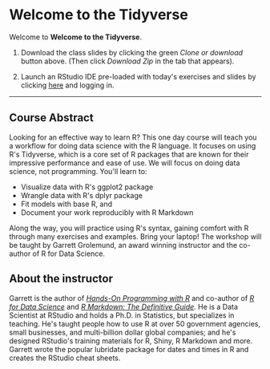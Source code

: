 # Welcome to the Tidyverse

Welcome to **Welcome to the Tidyverse**.

1. Download the class slides by clicking the green _Clone or download_ button above. (Then click _Download Zip_ in the tab that appears).

1. Launch an RStudio IDE pre-loaded with today's exercises and slides by clicking [here](https://rstudio.cloud/project/337441) and logging in.


***

## Course Abstract

Looking for an effective way to learn R? This one day course will teach you a workflow for doing data science with the R language. It focuses on using R's Tidyverse, which is a core set of R packages that are known for their impressive performance and ease of use. We will focus on doing data science, not programming. You'll learn to:

* Visualize data with R's ggplot2 package
* Wrangle data with R's dplyr package
* Fit models with base R, and 
* Document your work reproducibly with R Markdown

Along the way, you will practice using R's syntax, gaining comfort with R through many exercises and examples. Bring your laptop! The workshop will be taught by Garrett Grolemund, an award winning instructor and the co-author of R for Data Science.

## About the instructor

Garrett is the author of [_Hands-On Programming with R_](https://rstudio-education.github.io/hopr/) and co-author of [_R for Data Science_](https://r4ds.had.co.nz/) and [_R Markdown: The Definitive Guide_](https://bookdown.org/yihui/rmarkdown/). He is a Data Scientist at RStudio and holds a Ph.D. in Statistics, but specializes in teaching. He's taught people how to use R at over 50 government agencies, small businesses, and multi-billion dollar global companies; and he's designed RStudio's training materials for R, Shiny, R Markdown and more. Garrett wrote the popular lubridate package for dates and times in R and creates the RStudio cheat sheets.
